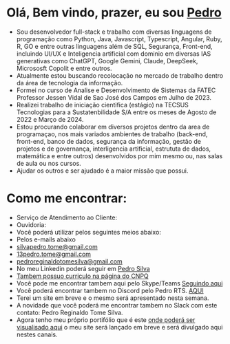
# Olá, Bem vindo, prazer, eu sou <a href="https://github.com/PedroSilva201">Pedro</a>
- Sou desenvolvedor full-stack e trabalho com diversas linguagens de programação como Python, Java, Javascript, Typescript, Angular, Ruby, R, GO e entre outras linguagens além de SQL, Segurança, Front-end, incluindo UI/UX e Inteligencia artificial com dominio em diversas IAS generativas como ChatGPT, Google Gemini, Claude, DeepSeek, Micrososft Copolit e entre outros.
- Atualmente estou buscando recolocação no mercado de trabalho dentro da área de tecnologia da informação.
- Formei no curso de Analise e Desenvolvimento de Sistemas da FATEC Professor Jessen Vidal de Sao José dos Campos em Julho de 2023.
- Realizei trabalho de iniciação cientifica (estágio) na TECSUS Tecnologias para a Sustatenbilidade S/A entre os meses de Agosto de 2022 e Março de 2024.
- Estou procurando colaborar em diversos projetos dentro da area de programaçao, nos mais variados ambientes de trabalho (back-end, front-end, banco de dados, segurança da informação, gestão de projetos e de governança, interligencia artificial, estrututa de dados, matemática e entre outros) desenvolvidos por mim mesmo ou, nas salas de aula ou nos cursos.
- Ajudar os outros e ser ajudado é a maior missão que possui.
# Como me encontrar:
- Serviço de Atendimento ao Cliente:
- Ouvidoria:
- Você poderá utilizar pelos seguintes meios abaixo:
- Pelos e-mails abaixo
- silvapedro.tome@gmail.com
- 13pedro.tome@gmail.com
- pedroreginaldotomesilva@gmail.com
- No meu Linkedin poderá seguir em <a href="https://www.linkedin.com/in/pedro-silva-18720b236/">Pedro Silva</a>
- <a href="http://lattes.cnpq.br/8665136131282446">Tambem possuo curriculo na página do CNPQ</a>
- Você pode me encontrar tambem aqui pelo Skype/Teams <a href="https://teams.live.com/l/invite/FAAhXN57SM_JkVjKQQ"> Seguindo aqui</a>
- Você poderá encontrar tambem no Discord pelo Pedro RTS. <a href="https://discord.com/channels/@me">AQUI</a>
- Terei um site em breve e o mesmo será apresentado nesta semana.
- A novidade que você poderá me encontrar tambem no Slack com este contato: Pedro Reginaldo Tome Silva.
- Agora tenho meu próprio portifólio que é este <a href="https://pedrosilva201.github.io/">onde poderá ser visualisado aqui</a> o meu site será lançado em breve e será divulgado aqui nestes canais.


<!---
PedroSilva201/PedroSilva201 is a ✨ special ✨ repository because its `README.md` (this file) appears on your GitHub profile.
You can click the Preview link to take a look at your changes.
--->
 
